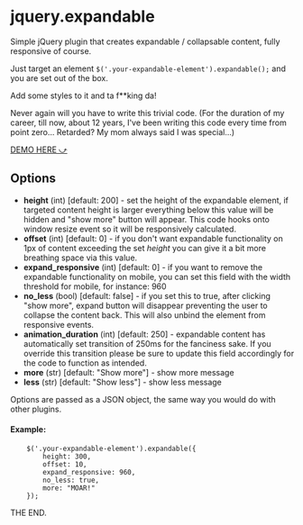 # jquery.expandable

Simple jQuery plugin that creates expandable / collapsable content, fully responsive of course.

Just target an element `$('.your-expandable-element').expandable();` and you are set out of the box.

Add some styles to it and ta f**king da!

Never again will you have to write this trivial code. (For the duration of my career, till now, about 12 years, I've been writing this code every time from point zero... Retarded? My mom always said I was special...)

[DEMO HERE ⤻](http://stamat.github.io/jquery.expandable)

## Options

* **height** (int) [default: 200]               - set the height of the expandable element, if targeted content height is larger everything below this value will be hidden and "show more" button will appear. This code hooks onto window resize event so it will be responsively calculated.
* **offset** (int) [default: 0]                 - if you don't want expandable functionality on 1px of content exceeding the set *height* you can give it a bit more breathing space via this value.
* **expand_responsive** (int) [default: 0]      - if you want to remove the expandable functionality on mobile, you can set this field with the width threshold for mobile, for instance: 960
* **no_less** (bool) [default: false]           - if you set this to true, after clicking "show more", expand button will disappear preventing the user to collapse the content back. This will also unbind the element from responsive events.
* **animation_duration** (int) [default: 250]   - expandable content has automatically set transition of 250ms for the fanciness sake. If you override this transition please be sure to update this field accordingly for the code to function as intended.
* **more** (str) [default: "Show more"]         - show more message
* **less** (str) [default: "Show less"]         - show less message

Options are passed as a JSON object, the same way you would do with other plugins.

#### Example:

```
    $('.your-expandable-element').expandable({
        height: 300,
        offset: 10,
        expand_responsive: 960,
        no_less: true,
        more: "MOAR!"
    });
```

THE END.
